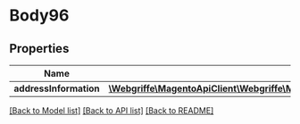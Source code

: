 # Body96

## Properties
Name | Type | Description | Notes
------------ | ------------- | ------------- | -------------
**addressInformation** | [**\Webgriffe\MagentoApiClient\Webgriffe\MagentoApiClient\Model\CheckoutDataShippingInformationInterface**](CheckoutDataShippingInformationInterface.md) |  | 

[[Back to Model list]](../README.md#documentation-for-models) [[Back to API list]](../README.md#documentation-for-api-endpoints) [[Back to README]](../README.md)


